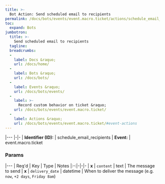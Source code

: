 ```yaml
---
title: >-
  Bot Action: Send scheduled email to recipients
permalink: /docs/bots/events/event.macro.ticket/actions/schedule_email_recipients/
toc:
  expand: Bots
jumbotron:
  title: >-
    Send scheduled email to recipients
  tagline: 
  breadcrumbs:
  -
    label: Docs &raquo;
    url: /docs/home/
  -
    label: Bots &raquo;
    url: /docs/bots/
  -
    label: Events &raquo;
    url: /docs/bots/events/
  -
    label: >-
      Record custom behavior on ticket &raquo;
    url: /docs/bots/events/event.macro.ticket/
  -
    label: Actions &raquo;
    url: /docs/bots/events/event.macro.ticket/#event-actions
---
```


|---
|-|-
| **Identifier (ID):** | schedule_email_recipients
| **Event:** | event.macro.ticket

### Params

|---
| Req'd | Key | Type | Notes
|:-:|-|-|-
| **x** | `content` | text | The message to send
| **x** | `delivery_date` | datetime | When to deliver the message (e.g. `now`, `+2 days`, `Friday 8am`)
